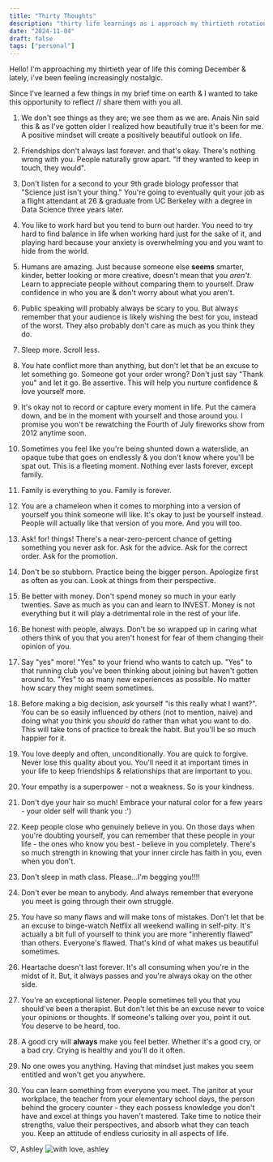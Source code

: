 ```yaml
---
title: "Thirty Thoughts"
description: "thirty life learnings as i approach my thirtieth rotation around the sun"
date: "2024-11-04"
draft: false
tags: ["personal"]
---
```


Hello! I'm approaching my thirtieth year of life this coming December & lately, i've been feeling increasingly nostalgic. 

Since I've learned a few things in my brief time on earth & I wanted to take this opportunity to reflect // share them with you all.
   
1. We don't see things as they are; we see them as we are. Anais Nin said this & as I've gotten older I realized how beautifully true it's been for me. A positive mindset will create a positively beautiful outlook on life.
   
2. Friendships don't always last forever. and that's okay. There's nothing wrong with you. People naturally grow apart. "If they wanted to keep in touch, they would".
   
3. Don't listen for a second to your 9th grade biology professor that "Science just isn't your thing." You're going to eventually quit your job as a flight attendant at 26 & graduate from UC Berkeley with a degree in Data Science three years later.
   
4. You like to work hard but you tend to burn out harder. You need to try hard to find balance in life when working hard just for the sake of it, and playing hard because your anxiety is overwhelming you and you want to hide from the world.
   
5. Humans are amazing. Just because someone else **seems** smarter, kinder, better looking or more creative, doesn't mean that you *aren't*. Learn to appreciate people without comparing them to yourself. Draw confidence in who you are & don't worry about what you aren't.
   
6. Public speaking will probably always be scary to you. But always remember that your audience is likely wishing the best for you, instead of the worst. They also probably don't care as much as you think they do.
   
7. Sleep more. Scroll less.
   
8. You hate conflict more than anything, but don't let that be an excuse to let something go. Someone got your order wrong? Don't just say "Thank you" and let it go. Be assertive. This will help you nurture confidence & love yourself more.
   
9. It's okay not to record or capture every moment in life. Put the camera down, and be in the moment with yourself and those around you. I promise you won't be rewatching the Fourth of July fireworks show from 2012 anytime soon.
   
10. Sometimes you feel like you're being shunted down a waterslide, an opaque tube that goes on endlessly & you don't know where you'll be spat out. This is a fleeting moment. Nothing ever lasts forever, except family.
   
11. Family is everything to you. Family is forever.
   
12. You are a chameleon when it comes to morphing into a version of yourself you think someone will like. It's okay to just be yourself instead. People will actually like that version of you more. And you will too.
   
13. Ask! for! things! There's a near-zero-percent chance of getting something you never ask for. Ask for the advice. Ask for the correct order. Ask for the promotion.
   
14. Don't be so stubborn. Practice being the bigger person. Apologize first as often as you can. Look at things from their perspective.
   
15. Be better with money. Don't spend money so much in your early twenties. Save as much as you can and learn to INVEST. Money is not everything but it will play a detrimental role in the rest of your life.
   
16. Be honest with people, always. Don't be so wrapped up in caring what others think of you that you aren't honest for fear of them changing their opinion of you.
   
17. Say "yes" more! "Yes" to your friend who wants to catch up. "Yes" to that running club you've been thinking about joining but haven't gotten around to. "Yes" to as many new experiences as possible. No matter how scary they might seem sometimes.
   
18. Before making a big decision, ask yourself "is this really what I want?". You can be so easily influenced by others (not to mention, naive) and doing what you think you *should* do rather than what you want to do. This will take tons of practice to break the habit. But you'll be so much happier for it.
   
19. You love deeply and often, unconditionally. You are quick to forgive. Never lose this quality about you. You'll need it at important times in your life to keep friendships & relationships that are important to you.
   
20. Your empathy is a superpower - not a weakness. So is your kindness.
   
21. Don't dye your hair so much! Embrace your natural color for a few years - your older self will thank you :')
   
22. Keep people close who genuinely believe in you. On those days when you're doubting yourself, you can remember that these people in your life - the ones who know you best - believe in you completely. There's so much strength in knowing that your inner circle has faith in you, even when you don't.
   
23. Don't sleep in math class. Please...I'm begging you!!!!
   
24. Don't ever be mean to anybody. And always remember that everyone you meet is going through their own struggle.
   
25. You have so many flaws and will make tons of mistakes. Don't let that be an excuse to binge-watch Netflix all weekend walling in self-pity. It's actually a bit full of yourself to think you are more "inherently flawed" than others. Everyone's flawed. That's kind of what makes us beautiful sometimes.
   
26. Heartache doesn't last forever. It's all consuming when you're in the midst of it. But, it always passes and you're always okay on the other side.
   
27. You're an exceptional listener. People sometimes tell you that you should've been a therapist. But don't let this be an excuse never to voice your opinions or thoughts. If someone's talking over you, point it out. You deserve to be heard, too.
   
28. A good cry will **always** make you feel better. Whether it's a good cry, or a bad cry. Crying is healthy and you'll do it often.
   
29. No one owes you anything. Having that mindset just makes you seem entitled and won't get you anywhere.
   
30. You can learn something from everyone you meet. The janitor at your workplace, the teacher from your elementary school days, the person behind the grocery counter - they each possess knowledge you don't have and excel at things you haven't mastered. Take time to notice their strengths, value their perspectives, and absorb what they can teach you. Keep an attitude of endless curiosity in all aspects of life.

♡, Ashley
![with love, ashley](/my-cute-blog/src/images/me.JPG "with love, ashley")
